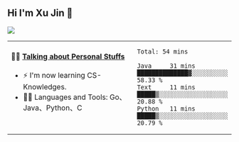 
## Hi I'm Xu Jin 👋
![](https://komarev.com/ghpvc/?username=jiayouxujin&color=brightgreen&label=PROFILE+VIEWS)



<table align="center">
<tr>
<td valign="top" width="60%">

#### 🏋️‍♀️ <a href="https://github.com/jiayouxujin" target="_blank">Talking about Personal Stuffs</a>
<!-- recent_releases starts -->

- ⚡  I'm now learning CS-Knowledges.  
- 🏊‍♂️ Languages and Tools: Go、Java、Python、C
<!-- recent_releases ends -->
</td>
<td>
 
<!--START_SECTION:waka-->
```text
Total: 54 mins

Java     31 mins         ██████████████▓░░░░░░░░░░   58.33 % 
Text     11 mins         █████▒░░░░░░░░░░░░░░░░░░░   20.88 % 
Python   11 mins         █████▒░░░░░░░░░░░░░░░░░░░   20.79 % 
```
<!--END_SECTION:waka-->
 
</td>
</tr>
</table>





